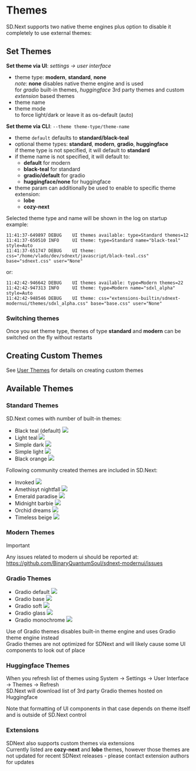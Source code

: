 # Themes

SD.Next supports two native theme engines plus option to disable it completely to use external themes:

## Set Themes

**Set theme via UI**: *settings -> user interface*
- theme type: **modern**, **standard**, **none**  
  *note*: **none** disables native theme engine and is used  
  for *gradio* built-in themes, *huggingface* 3rd party themes and custom *extension* based themes  
- theme name  
- theme mode  
  to force light/dark or leave it as os-default (auto)  

**Set theme via CLI**: `--theme theme-type/theme-name`  
- theme `default` defaults to **standard/black-teal**
- optional theme types: **standard**, **modern**, **gradio**, **huggingface**  
  if theme type is not specified, it will default to **standard**  
- if theme name is not specified, it will default to:  
  - **default** for modern
  - **black-teal** for standard
  - **gradio/default** for gradio
  - **huggingface/none** for huggingface
- theme param can additionally be used to enable to specific theme extension:
  - **lobe**
  - **cozy-next**

Selected theme type and name will be shown in the log on startup  
example:

    11:41:37-649897 DEBUG    UI themes available: type=Standard themes=12
    11:41:37-650510 INFO     UI theme: type=Standard name="black-teal" style=Auto
    11:41:37-651747 DEBUG    UI theme: css="/home/vlado/dev/sdnext/javascript/black-teal.css" base="sdnext.css" user="None"

or:

    11:42:42-946642 DEBUG    UI themes available: type=Modern themes=22
    11:42:42-947313 INFO     UI theme: type=Modern name="sdxl_alpha" style=Auto
    11:42:42-948546 DEBUG    UI theme: css="extensions-builtin/sdnext-modernui/themes/sdxl_alpha.css" base="base.css" user="None"

### Switching themes

Once you set theme type, themes of type **standard** and **modern** can be switched on the fly without restarts  

## Creating Custom Themes

See [User Themes](Theme-User) for details on creating custom themes  

## Available Themes

### Standard Themes

SD.Next comes with number of built-in themes:

- Black teal (default) ![](/html/black-teal.jpg)
- Light teal ![](/html/light-teal.jpg)
- Simple dark ![](/html/simple-dark.jpg)
- Simple light ![](/html/simple-light.jpg)
- Black orange ![](/html/black-orange.jpg)

Following community created themes are included in SD.Next:

- Invoked ![](/html/invoked.jpg)
- Amethisyt nightfall ![](/html/amethyst-nightfall.jpg)
- Emerald paradise ![](/html/emerald-paradise.jpg)
- Midnight barbie ![](/html/midnight-barbie.jpg)
- Orchid dreams ![](/html/orchid-dreams.jpg)
- Timeless beige ![](/html/timeless-beige.jpg)

### Modern Themes

> [!IMPORTANT]  
> Any issues related to modern ui should be reported at: <https://github.com/BinaryQuantumSoul/sdnext-modernui/issues>

### Gradio Themes

- Gradio default ![](/html/gradio-default.jpg)
- Gradio base ![](/html/gradio-base.jpg)
- Gradio soft ![](/html/gradio-soft.jpg)
- Gradio glass ![](/html/gradio-glass.jpg)
- Gradio monochrome ![](/html/gradio-monochrome.jpg)

Use of Gradio themes disables built-in theme engine and uses Gradio theme engine instead  
Gradio themes are not optimized for SDNext and will likely cause some UI components to look out of place  

### Huggingface Themes

When you refresh list of themes using System -> Settings -> User Interface -> Themes -> Refresh  
SD.Next will download list of 3rd party Gradio themes hosted on Huggingface  

Note that formatting of UI components in that case depends on theme itself and is outside of SD.Next control  

### Extensions

SDNext also supports custom themes via extensions  
Currently listed are **cozy-next** and **lobe** themes, however those themes are not updated for recent SDNext releases - please contact extension authors for updates  
